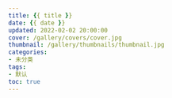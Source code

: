 ```yaml
---
title: {{ title }}
date: {{ date }}
updated: 2022-02-02 20:00:00
cover: /gallery/covers/cover.jpg
thumbnail: /gallery/thumbnails/thumbnail.jpg
categories:
- 未分类
tags:
- 默认
toc: true
---
```


<!-- more -->
